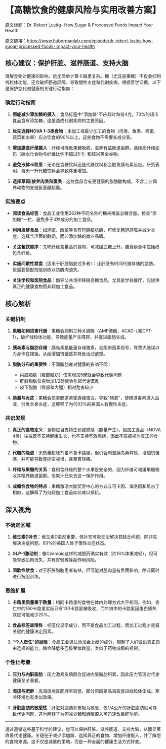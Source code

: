 # 【高糖饮食的健康风险与实用改善方案】

原文标题：Dr. Robert Lustig- How Sugar & Processed Foods Impact Your Health

原文链接：https://www.hubermanlab.com/episode/dr-robert-lustig-how-sugar-processed-foods-impact-your-health

<YouTube videoId="n28W4AmvMDE" />

## 核心建议：保护肝脏、滋养肠道、支持大脑

理解食物对健康的影响，远比简单计算卡路里复杂。糖（尤其是果糖）不仅会抑制线粒体功能，还会破坏肠道屏障，导致慢性炎症和代谢疾病。根据医学证据，以下是保护您代谢健康的关键行动指南：

### 确定行动指南

1. **彻底减少添加糖的摄入**：食品标签中"添加糖"不应超过每份4克。73%的超市食品含有添加糖，这是造成代谢疾病的主要原因。

2. **优先选择NOVA 1-3类食物**：未加工或最少加工的食物（肉类、鱼类、鸡蛋、蔬菜和水果）应占饮食的90%以上。这些食物不需要长成分表。

3. **增加膳食纤维摄入**：纤维可降低果糖吸收，滋养有益肠道菌群。选择高纤维面包（碳水化合物与纤维比例不超过5:1）和棕米等全谷物。

4. **避免液体卡路里**：无论是含糖饮料还是代糖饮料都会触发胰岛素反应。研究表明，每天一升代糖饮料会导致体重增加。

5. **选择草饲/放养肉类和蛋类**：这些食品含有更健康的脂肪酸构成，不含工业饲养动物的支链氨基酸超量。

### 实施要点

- **阅读食品标签**：食品工业使用262种不同名称的糖来掩盖总糖含量。检查"添加糖"一栏，避免多于4种成分的加工食品。

- **利用发酵食品**：如泡菜、酸菜等含有短链脂肪酸，可修复肠道屏障并减少炎症。选择含活菌的酸奶，而非添加糖的商业品牌。

- **关注餐饮顺序**：先吃纤维含量高的食物，可减缓血糖上升。膳食组合中应始终包含纤维。

- **实施间歇性禁食**（适用于肝脏脂肪过多者）：让肝脏有时间代谢存储的脂肪，但需要搭配抗阻训练以防肌肉流失。

- **关注学校和医院食品**：倡导公共场所移除高糖食品，尤其是学校餐厅，应提供真正的健康食物而非超加工食品。

## 核心解析

### 关键机制

1. **果糖如何损害代谢**：果糖会抑制三种关键酶（AMP激酶、ACAD-L和CPT-1），破坏线粒体功能，导致能量产生障碍，并促进脂肪生成。

2. **胰岛素与脂肪存储**：胰岛素是能量存储激素，会阻断瘦素信号，导致大脑误以为身体在挨饿，从而增加饥饿感并降低活动欲望。

3. **脂肪分布的重要性**：不同脂肪库对健康的影响不同：
   - 内脏脂肪（腹部脂肪）仅需增加5磅就会导致代谢问题
   - 肝脏脂肪仅需增加1/2磅就会引起代谢紊乱
   - 皮下脂肪（臀部和大腿）相对危害较小

4. **肠漏与炎症**：果糖会损害肠道紧密连接蛋白，导致"肠漏"，使肠道毒素进入血液，引发全身炎症，这解释了为何93%的美国人有慢性炎症。

### 共识发现

1. **真正的食物定义**：食物应当支持生长或燃烧（能量产生）。超加工食品（NOVA 4类）往往既不支持健康生长，也不支持有效燃烧，因此不应被视为真正的食物。

2. **代糖的隐患**：无热量甜味剂虽不含卡路里，但仍会刺激胰岛素释放，增加饥饿感，并可能导致胃排空减慢，甚至胃轻瘫。

3. **纤维与果糖的关系**：食用含纤维的整个水果是安全的，因为纤维可减缓果糖吸收并喂养肠道菌群。但果汁已失去这一保护作用。

4. **成瘾性食物的特点**：果糖激活大脑奖赏中心的方式与可卡因、海洛因和尼古丁相似，这解释了为何超加工食品如此难以抵抗。

## 深入视角

### 不确定区域

1. **维生素D补充**：维生素D虽然重要，但补充可能无法解决其缺乏问题，除非先解决炎症问题。93%的美国人处于慢性炎症状态。

2. **GLP-1激动剂**：像Ozempic这样的减肥药确实有效（约16%体重减轻），但可能导致肌肉流失，并有胃轻瘫等副作用风险。

3. **间歇性禁食**：对于肝脏脂肪患者有益，但可能对肌肉量有负面影响，除非同时进行抗阻训练。

### 思维扩展

1. **卡路里质量重于数量**：相同卡路里的食物在体内处理方式大不相同。例如，杏仁中的160卡路里实际只有130卡路里被吸收，而牛排中的卡路里因蛋白质热效应可能减少25%。

2. **食品标签局限性**：标签仅显示成分，而不是食品加工过程，而加工过程才是最关键的健康决定因素。

3. **"个人责任"的局限**：食品工业通过添加会上瘾的成分，限制了人们做出真正自由选择的能力。糖会降低多巴胺受体数量，类似于药物成瘾的机制。

### 个性化考量

1. **压力与内脏脂肪**：压力激素皮质醇会促进内脏脂肪积累，因此压力管理对代谢健康至关重要。

2. **海拔与肥胖**：高海拔地区肥胖率较低，部分原因是高海拔促进线粒体生成。寒冷环境也有类似效果。

3. **肝脏脂肪的敏感性**：肝脏对脂肪积累极为敏感，仅1/4公斤的肝脏脂肪就可导致代谢问题，这也解释了为何减少糖和酒精摄入可迅速改善肝功能。

---

通过遵循这些基于科学的建议，您可以保护肝脏、滋养肠道、支持大脑，从而显著改善代谢健康。关键在于减少添加糖、选择真正的食物、增加纤维摄入，并了解您的食物来源。这不仅是减重的策略，而是一种全面的健康生活方式转变。
